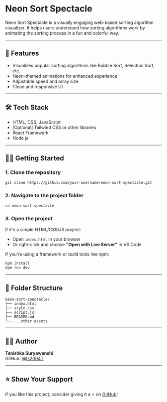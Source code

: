 # Neon Sort Spectacle

Neon Sort Spectacle is a visually engaging web-based sorting algorithm visualizer. It helps users understand how sorting algorithms work by animating the sorting process in a fun and colorful way.

---

## 🚀 Features

- Visualizes popular sorting algorithms like Bubble Sort, Selection Sort, etc.
- Neon-themed animations for enhanced experience
- Adjustable speed and array size
- Clean and responsive UI

---

## 🛠️ Tech Stack

- HTML, CSS, JavaScript
- [Optional] Tailwind CSS or other libraries
- React Framework
- Node js 

---

## 🧑‍💻 Getting Started

### 1. Clone the repository

```bash
git clone https://github.com/your-username/neon-sort-spectacle.git
```

### 2. Navigate to the project folder

```bash
cd neon-sort-spectacle
```

### 3. Open the project

If it's a simple HTML/CSS/JS project:

- Open `index.html` in your browser  
- Or right-click and choose **"Open with Live Server"** in VS Code

If you're using a framework or build tools like npm:

```bash
npm install
npm run dev
```

---

## 📁 Folder Structure

```
neon-sort-spectacle/
├── index.html
├── style.css
├── script.js
├── README.md
└── ...other assets
```

---

## 🙋‍♀️ Author

**Tanishka Suryawanshi**  
GitHub: [@ts2004T](https://github.com/ts2004T)

---

## ⭐ Show Your Support

If you like this project, consider giving it a ⭐ on [GitHub](https://github.com/your-username/neon-sort-spectacle)!

